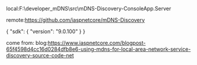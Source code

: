 ﻿

local:F:\developer_mDNS\src\mDNS-Discovery-ConsoleApp.Server

remote:https://github.com/iaspnetcore/mDNS-Discovery

{
  "sdk": {
    "version": "9.0.100"
  }
}

come from:
blog:https://www.iaspnetcore.com/blogpost-65f4598d4cc16d0284dfb8e6-using-mdns-for-local-area-network-service-discovery-source-code-net


